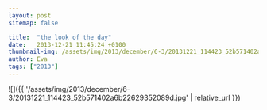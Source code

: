 ```yaml
---
layout: post
sitemap: false

title:  "the look of the day"
date:   2013-12-21 11:45:24 +0100
thumbnail-img: /assets/img/2013/december/6-3/20131221_114423_52b571402a6b22629352089d.jpg
author: Eva
tags: ["2013"]
---
```




![]({{ '/assets/img/2013/december/6-3/20131221_114423_52b571402a6b22629352089d.jpg'  | relative_url }})

